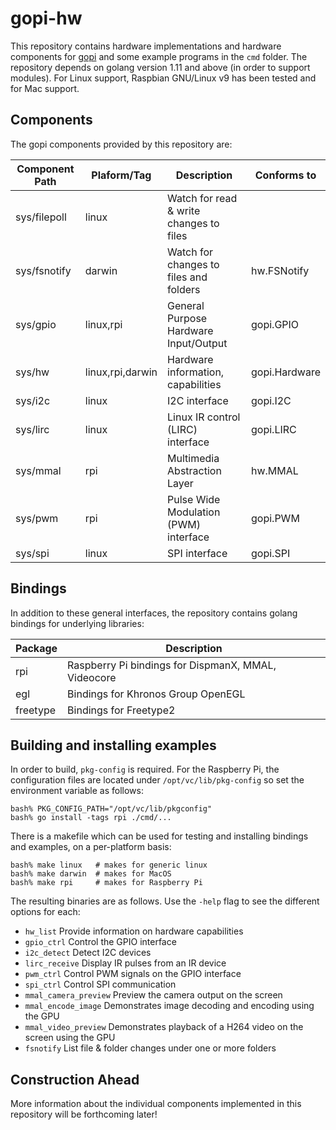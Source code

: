 # gopi-hw

This repository contains hardware implementations and hardware components for
[gopi](http://github.com/djthorpe/gopi) and some example programs in the `cmd` folder.
The repository depends on golang version 1.11 and above (in order to support modules). For
Linux support, Raspbian GNU/Linux v9 has been tested and for Mac support.

## Components

The gopi components provided by this repository are:

| Component Path | Plaform/Tag      | Description                             | Conforms to   |
| -------------- | ---------------- | --------------------------------------- |-------------- |
| sys/filepoll   | linux            | Watch for read & write changes to files |               |
| sys/fsnotify   | darwin           | Watch for changes to files and folders  | hw.FSNotify   |
| sys/gpio       | linux,rpi        | General Purpose Hardware Input/Output   | gopi.GPIO     |
| sys/hw         | linux,rpi,darwin | Hardware information, capabilities      | gopi.Hardware | 
| sys/i2c        | linux            | I2C interface                           | gopi.I2C      |
| sys/lirc       | linux            | Linux IR control (LIRC) interface       | gopi.LIRC     |
| sys/mmal       | rpi              | Multimedia Abstraction Layer            | hw.MMAL       |
| sys/pwm        | rpi              | Pulse Wide Modulation (PWM) interface   | gopi.PWM      |
| sys/spi        | linux            | SPI interface                           | gopi.SPI      |

## Bindings

In addition to these general interfaces, the repository contains golang bindings for underlying
libraries:

| Package  | Description                                         |
| -------- | --------------------------------------------------- |
| rpi      | Raspberry Pi bindings for DispmanX, MMAL, Videocore |
| egl      | Bindings for Khronos Group OpenEGL                  |
| freetype | Bindings for Freetype2                              |

## Building and installing examples

In order to build, `pkg-config` is required. For the Raspberry Pi, the configuration files are located
under `/opt/vc/lib/pkg-config` so set the environment variable as follows:

```
bash% PKG_CONFIG_PATH="/opt/vc/lib/pkgconfig"
bash% go install -tags rpi ./cmd/...
```

There is a makefile which can be used for testing and installing bindings and examples, on a per-platform
basis:

```
bash% make linux   # makes for generic linux
bash% make darwin  # makes for MacOS
bash% make rpi     # makes for Raspberry Pi
```

The resulting binaries are as follows. Use the `-help` flag to see the different options for each:

  * `hw_list` Provide information on hardware capabilities
  * `gpio_ctrl` Control the GPIO interface
  * `i2c_detect` Detect I2C devices
  * `lirc_receive` Display IR pulses from an IR device
  * `pwm_ctrl` Control PWM signals on the GPIO interface
  * `spi_ctrl` Control SPI communication
  * `mmal_camera_preview` Preview the camera output on the screen
  * `mmal_encode_image` Demonstrates image decoding and encoding using the GPU
  * `mmal_video_preview` Demonstrates playback of a H264 video on the screen using the GPU
  * `fsnotify` List file & folder changes under one or more folders

## Construction Ahead

More information about the individual components implemented in this repository will be
forthcoming later!

  
